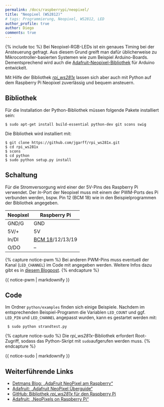 ```yaml
---
permalink: /docs/raspberrypi/neopixel/
title: "Neopixel (WS2812)"
# tags: Programmierung, Neopixel, WS2812, LED
author_profile: true
author: Diego
comments: true
---
```

{% include toc %}
Bei Neopixel-RGB-LEDs ist ein genaues Timing bei der Ansteuerung gefragt. Aus diesem Grund greift man dafür üblicherweise zu Mikrocontroller-basierten Systemen wie zum Beispiel Arduino-Boards. Dementsprechend wird auch die [Adafruit-Neopixel-Bibliothek][adafruit-neopixel] für Arduino entwickelt.

Mit Hilfe der Bibliothek [*rpi_ws281x*][ws281x] lassen sich aber auch mit Python auf dem Raspberry Pi Neopixel zuverlässig und bequem ansteuern.

## Bibliothek

Für die Installation der Python-Bibliothek müssen folgende Pakete installiert sein:

    $ sudo apt-get install build-essential python-dev git scons swig

Die Bibliothek wird installiert mit:

    $ git clone https://github.com/jgarff/rpi_ws281x.git
    $ cd rpi_ws281x
    $ scons
    $ cd python
    $ sudo python setup.py install

## Schaltung

Für die Stromversorgung wird einer der 5V-Pins des Raspberry Pi verwendet. Der *In*-Port der Neopixel muss mit einem der PWM-Ports des Pi verbunden werden, bspw. Pin 12 (BCM 18) wie in den Beispielprogrammen der Bibliothek angegeben.

| Neopixel | Raspberry Pi                                              |
|----------|-----------------------------------------------------------|
| GND/G    | GND                                                       |
| 5V/+     | 5V                                                        |
| In/DI    | [BCM 18](https://pinout.xyz/pinout/pin12_gpio18)/12/13/19 |
| O/DO     | –                                                         |

{% capture notice-pwm %}
Bei anderen PWM-Pins muss eventuell der Kanal (```LED_CHANNEL```) im Code mit angegeben werden. Weitere Infos dazu gibt es in [diesem Blogpost](http://www.detlef-huettemann.com/post/adafruit-neopixel-raspberry/).
{% endcapture %}
<div class="notice--primary">
    {{ notice-pwm | markdownify }}
</div>

## Code

Im Ordner ```python/examples``` finden sich einige Beispiele. Nachdem im entsprechenden Beispiel-Programm die Variablen ```LED_COUNT``` und ggf. ```LED_PIN``` und ```LED_CHANNEL``` angepasst wurden, kann es gestartet werden mit:

     $ sudo python strandtest.py

{% capture notice-sudo %}
Die *rpi_ws281x*-Bibliothek erfordert Root-Zugriff, sodass das Python-Skript mit ```sudo```aufgerufen werden muss.
{% endcapture %}
<div class="notice--info">
    {{ notice-sudo | markdownify }}
</div>

## Weiterführende Links

- [Detmans Blog: „AdaFruit NeoPixel am Raspberry“][detmansblog]
- [Adafruit: „Adafruit NeoPixel Überguide“][adafruit-neopixel]
- [GitHub: Bibliothek *rpi_ws281x* für den Raspberry Pi][ws281x]
- [Adafruit: „NeoPixels on Raspberry Pi“](https://learn.adafruit.com/neopixels-on-raspberry-pi/overview)

[detmansblog]: http://www.detlef-huettemann.com/post/adafruit-neopixel-raspberry/
[adafruit-neopixel]: https://learn.adafruit.com/adafruit-neopixel-uberguide
[ws281x]: https://github.com/jgarff/rpi_ws281x
